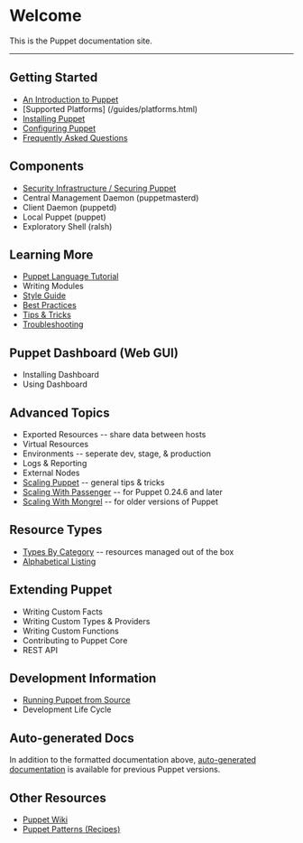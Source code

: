 Welcome
=======

This is the Puppet documentation site. 

* * *


Getting Started
---------------

* [An Introduction to Puppet](/guides/introduction.html)
* [Supported Platforms] (/guides/platforms.html)
* [Installing Puppet](/guides/installation.html)
* [Configuring Puppet](/guides/configuring.html)
* [Frequently Asked Questions](/guides/faq.html)

Components
----------

* [Security Infrastructure / Securing Puppet](/guides/security.html)
* Central Management Daemon (puppetmasterd)
* Client Daemon (puppetd)
* Local Puppet (puppet)
* Exploratory Shell (ralsh)

Learning More
-------------

* [Puppet Language Tutorial](/guides/language_tutorial.html)
* Writing Modules
* [Style Guide](/guides/style.html)
* [Best Practices](/guides/best_practices.html)
* [Tips & Tricks](/guides/techniques.html)
* [Troubleshooting](/guides/troubleshooting.html)

Puppet Dashboard (Web GUI)
--------------------------

* Installing Dashboard
* Using Dashboard

Advanced Topics
---------------

* Exported Resources -- share data between hosts
* Virtual Resources 
* Environments -- seperate dev, stage, & production
* Logs & Reporting
* External Nodes
* [Scaling Puppet](/guides/scaling.html) -- general tips & tricks
* [Scaling With Passenger](/guides/passenger.html) -- for Puppet 0.24.6 and later
* [Scaling With Mongrel](/guides/mongrel.html) -- for older versions of Puppet

Resource Types
--------------

* [Types By Category](/guides/types/) -- resources managed out of the box
* [Alphabetical Listing](/guides/types/alphabetical_index.html)

Extending Puppet
----------------

* Writing Custom Facts
* Writing Custom Types & Providers
* Writing Custom Functions
* Contributing to Puppet Core
* REST API

Development Information
-----------------------
* [Running Puppet from Source](/guides/from_source.html)
* Development Life Cycle

Auto-generated Docs
-------------------

In addition to the formatted documentation above, [auto-generated documentation](references/) is available for
previous Puppet versions. 

Other Resources
---------------

* [Puppet Wiki](http://reductivelabs.com/trac/puppet/wiki) 
* [Puppet Patterns (Recipes)](http://reductivelabs.com/trac/puppet/wiki/Recipes)
